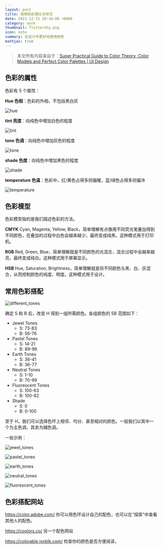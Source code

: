 ```yaml
---
layout: post
title: 简明色彩理论与样式
date: 2021-12-15 20:34:00 +0800
category: work
thumbnail: fluttershy.png
icon: note
summary: 在设计中更好地使用颜色
mathjax: true
---
```





<!--more-->

> 本文所有内容来自于：[Super Practical Guide to Color Theory, Color Models and Perfect Color Palettes \| UI Design](https://youtu.be/GyVMoejbGFg)

## 色彩的属性

色彩有 5 个属性：

**Hue 色相**：色彩的外相，不包括黑白灰

![hue](images/hue.jpg)

**tint 亮度**：向纯色中增加白色的程度

![tint](images/tint.jpg)

**tone 色调**：向纯色中增加灰色的程度

![tone](images/tone.jpg)

**shade 色度**：向纯色中增加黑色的程度

![shade](images/shade.jpg)

**temperature 色温**：色彩中，红/黄色占得多则偏暖，蓝/绿色占得多则偏冷

![temperature](images/temperature.jpg)

## 色彩模型

色彩模型指的是我们描述色彩的方法。

**CMYK** Cyan, Magenta, Yellow, Black，简单理解有点像用不同荧光笔叠加得到不同颜色，在叠加的过程中白色会越来越少，最终变成纯黑。这种模式用于打印机。

**RGB** Red, Green, Blue，简单理解就是不同颜色的光混合，混合过程中会越来越亮，最终变成纯白。这种模式用于屏幕显示。

**HSB** Hue, Saturation, Brightness，简单理解就是将不同颜色与黑、白、灰混合，从而控制颜色的纯度、明度。这种模式用于设计。

## 常用色彩搭配

![different_tones](images/different_tones.jpg)

确定 S 和 B 后，改变 H 得到一组所需颜色。各组颜色的 SB 范围如下：

- Jewel Tones
  - S: 73-83
  - B: 56-76
- Pastel Tones
  - S: 14-21
  - B: 89-96
- Earth Tones
  - S: 36-41
  - B: 36-77
- Neutral Tones
  - S: 1-10
  - B: 70-99
- Fluorescent Tones
  - S: 100-63
  - B: 100-82
- Shade
  - S: 0
  - B: 0-100

至于 H，我们可以选择色环上相邻、均分、甚至相对的颜色。一般我们以其中一个为主色调，其余为辅色调。

一些示例：

![jewel_tones](images/jewel_tones.jpg)

![pastel_tones](images/pastel_tones.jpg)

![earth_tones](images/earth_tones.jpg)

![neutral_tones](images/neutral_tones.jpg)

![fluorescent_tones](images/fluorescent_tones.jpg)

## 色彩搭配网站

<https://color.adobe.com/> 你可以用色环设计自己的配色，也可以在“探索”中查看其他人的配色。

<https://coolors.co/> 另一个配色网站

<https://colorable.jxnblk.com/> 检查你的颜色是否方便阅读，
